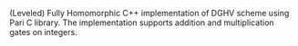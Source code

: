 (Leveled) Fully Homomorphic C++ implementation of DGHV scheme using Pari C library.
The implementation supports addition and multiplication gates on integers.
